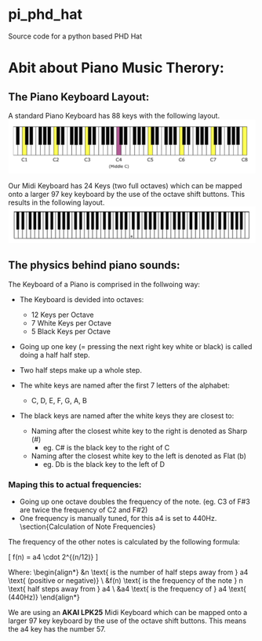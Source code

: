 # pi_phd_hat
Source code for a python based PHD Hat


# Abit about Piano Music Therory: 
## The Piano Keyboard Layout: 

A standard Piano Keyboard has 88 keys with the following layout.
![Piano Keyboard 88 Keys](assets/images/piano_keys_naming.png)

Our Midi Keyboard has 24 Keys (two full octaves) which can be mapped onto a larger 97 key keyboard by the use of the octave shift buttons. This results in the following layout. 
![Piano Keyboard 97 Keys](assets/images/piano_97key_layout.png)


## The physics behind piano sounds:

The Keyboard of a Piano is comprised in the follwoing way:
- The Keyboard is devided into octaves: 
    - 12 Keys per Octave
    - 7 White Keys per Octave
    - 5 Black Keys per Octave

- Going up one key (= pressing the next right key white or black) is called doing a half half step.
- Two half steps make up a whole step.
- The white keys are named after the first 7 letters of the alphabet:
    - C, D, E, F, G, A, B
- The black keys are named after the white keys they are closest to:
    - Naming after the closest white key to the right is denoted as Sharp (#)
        - eg. C# is the black key to the right of C
    - Naming after the closest white key to the left is denoted as Flat (b)
        - eg. Db is the black key to the left of D
    

### Maping this to actual frequencies:

- Going up one octave doubles the frequency of the note. (eg. C3 of F#3 are twice the frequency of C2 and F#2)
- One frequency is manually tuned, for this a4 is set to 440Hz.
\section{Calculation of Note Frequencies}

The frequency of the other notes is calculated by the following formula:

\[
f(n) = a4 \cdot 2^{(n/12)}
\]

Where:
\begin{align*}
    &n \text{ is the number of half steps away from } a4 \text{ (positive or negative)} \\
    &f(n) \text{ is the frequency of the note } n \text{ half steps away from } a4 \\
    &a4 \text{ is the frequency of } a4 \text{ (440Hz)}
\end{align*}

We are using an **AKAI LPK25** Midi Keyboard which can be mapped onto a larger 97 key keyboard by the use of the octave shift buttons. This means the a4 key has the number 57. 